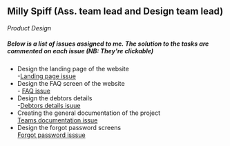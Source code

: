 ## Milly Spiff (Ass. team lead and Design team lead)
_Product Design_ 
##### Below is a list of issues assigned to me. The solution to the tasks are commented on each issue (NB: They're clickable) 
* Design the landing page of the website <br> -[Landing page issue](https://github.com/zuri-training/proj_debtors-team-36/issues/3)
* Design the FAQ screen of the website <br> - [FAQ issue](https://github.com/zuri-training/proj_debtors-team-36/issues/14)
* Design the debtors details <br> -[Debtors details isuue](https://github.com/zuri-training/proj_debtors-team-36/issues/15)
* Creating the general documentation of the project <br> [Teams documentation issue](https://github.com/zuri-training/proj_debtors-team-36/issues/5) 
* Design the forgot password screens <br> [Forgot password isssue](https://github.com/zuri-training/proj_debtors-team-36/issues/94)
